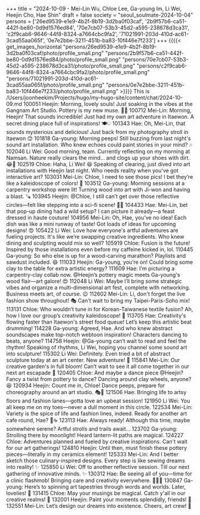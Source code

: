 +++
title = "2024-10-09 - Mei-Lin Wu, Chloe Lee, Ga-young Im, Li Wei, Heejin Cho, Hae Shin"
draft = false
society = "seoul_soulmate-2024-10-04"
persons = ['26ed9539-e1e9-4b2f-8b19-3d2ba0f03caf', '2b9f57b6-ca51-442f-be80-0d9d1576ed84', '70e7cb07-53b3-45d2-a595-238678d3ca31', 'c2f9cab6-9646-44f8-8324-a7664cbc9fa2', '71021991-203d-410d-ac61-3cad55aa065f', '0e7e2bbe-3211-451b-ba83-10f446e7f233']
+++
{{{{< get_images_horizontal "persons/26ed9539-e1e9-4b2f-8b19-3d2ba0f03caf/photo/profile_small.png" "persons/2b9f57b6-ca51-442f-be80-0d9d1576ed84/photo/profile_small.png" "persons/70e7cb07-53b3-45d2-a595-238678d3ca31/photo/profile_small.png" "persons/c2f9cab6-9646-44f8-8324-a7664cbc9fa2/photo/profile_small.png" "persons/71021991-203d-410d-ac61-3cad55aa065f/photo/profile_small.png" "persons/0e7e2bbe-3211-451b-ba83-10f446e7f233/photo/profile_small.png" >}}}}
This is /Users/joonheekim/Projects/hugo/my-hugo-site/content/chat/2024-10-09.md
100051 Heejin: Morning, lovely souls! Just soaking in the vibes at the Gangnam Art Studio. Pottery is my new muse. 🎨✨
100712 Mei-Lin: Morning, Heejin! That sounds incredible! Just had my own art adventure in Itaewon. A secret dining place full of inspirations! 🍽️💡
101343 Hae: Oh, Mei-Lin, that sounds mysterious and delicious! Just back from my photography stroll in Itaewon 😊
101818 Ga-young: Morning peeps! Still buzzing from last night's sound art installation. Who knew echoes could paint stories in your mind? 🎶
102046 Li Wei: Good morning, team. Currently reflecting on my morning at Namsan. Nature really clears the mind... and clogs up your shoes with dirt. 😂🌳
102519 Chloe: Haha, Li Wei! 😆 Speaking of clearing, just dived into art installations with Heejin last night. Who needs reality when you've got interactive art?
103031 Mei-Lin: Chloe, I need to see those pics! I bet they’re like a kaleidoscope of colors! 🎨
103512 Ga-young: Morning sessions at a carpentry workshop were lit! Turning wood into art with Ji-won and having a blast. 🪚
103945 Heejin: @Chloe, I still can’t get over those reflective circles—felt like stepping into a sci-fi scene! 📸✨
104433 Hae: Mei-Lin, bet that pop-up dining had a wild setup? I can picture it already—a feast dressed in haute couture!
104956 Mei-Lin: Oh, Hae, you’ve no idea! Each dish was like a mini runway of taste! Got loads of ideas for upcoming designs! 😍
105422 Li Wei: Love how everyone's artful adventures are fueling projects. It's like we’re swapping creative ingredients. Who knew dining and sculpting would mix so well?
105919 Chloe: Fusion is the future! Inspired by those installations even before my caffeine kicked in, lol.
110445 Ga-young: So who else is up for a wood-carving marathon? Playlists and sawdust included. 😄
111033 Heejin: Ga-young, you’re on! Could bring some clay to the table for extra artistic energy?
111609 Hae: I'm picturing a carpentry-clay collab now. @Heejin’s pottery magic meets Ga-young's wood flair—art galore! 😍
112048 Li Wei: Maybe I’ll bring some strategic vibes and organize a multi-dimensional art fest, complete with networking. Business meets art, of course. 😉
112602 Mei-Lin: Li, don't forget the live fashion show throughout! 🎭 Can't wait to bring my Taipei-Paris-Soho mix!
113131 Chloe: Who wouldn’t tune in for Korean-Taiwanese textile fusion? Ah, how I love our group’s creativity kaleidoscope! 🌈
113705 Hae: Creativity's flowing faster than Itaewon's street food queue! Let’s keep this artistic beat drumming!
114228 Ga-young: Agreed, Hae. And who knew abstract soundscapes make top-notch webtoon inspiration! Characters dancing to beats, anyone?
114758 Heejin: @Ga-young can’t wait to read and feel the rhythm! Speaking of rhythms, Li Wei, hoping you channel some sound art into sculpture!
115302 Li Wei: Definitely. Even tried a bit of abstract sculpture today at an art center. New adventure! 🧡
115841 Mei-Lin: Our creative garden's in full bloom! Can’t wait to see it all come together in our next art escapade 🌷
120405 Chloe: And maybe a dance piece @Heejin? Fancy a twist from pottery to dance? Dancing around clay wheels, anyone? 😆
120934 Heejin: Count me in, Chloe! Dance peeps, prepare for choreography around an art studio. 🎭💃
121506 Hae: Bringing life to artsy floors and fashion lanes—gotta love an upbeat session!
121950 Li Wei: You all keep me on my toes—never a dull moment in this circle. 
122534 Mei-Lin: Variety is the spice of life and fashion lines, indeed. Ready for another art cafe round, Hae? 🍃☕
123113 Hae: Always ready! Although this time, maybe somewhere serene? Artful strolls and trails await...
123702 Ga-young: Strolling there by moonlight! Heard lantern-lit paths are magical.
124227 Chloe: Adventures planned and fueled by creative inspirations. Can't wait for our art gatherings! 
124810 Heejin: Until then, must finish these pottery pieces—literally in my ceramics element!
125333 Mei-Lin: And I better sketch those culinary-inspired designs. Every step is like sewing dreams into reality! ✨
125850 Li Wei: Off to another reflective session. Till our next gathering of innovative minds. ✨
130312 Hae: Be seeing all of you—time for a clinic flashmob! Bringing care and creativity everywhere. 🦸‍♀️🐾
130847 Ga-young: Here’s to spinning art tapestries through words and worlds. Later, lovelies! 🧚
131415 Chloe: May your musings be magical. Catch y'all in our creative realms! 🧠
132001 Heejin: Paint your moments splendidly, friends! 🌈
132551 Mei-Lin: Let’s design our dreams into existence. Cheers, art crew! 🎨
